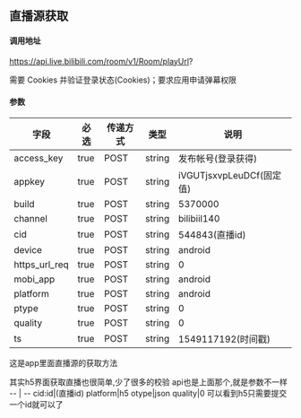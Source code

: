 ## 直播源获取

#### 调用地址

https://api.live.bilibili.com/room/v1/Room/playUrl?

需要 Cookies 并验证登录状态(Cookies)；要求应用申请弹幕权限

#### 参数

|字段|必选|传递方式|类型|说明|
|----|----|--------|----|----|
|access_key|true|POST|string|发布帐号(登录获得)|
appkey |true|POST|string|iVGUTjsxvpLeuDCf(固定值)
build |true|POST|string|5370000
channel |true|POST|string|bilibiil140
cid |true|POST|string|544843(直播id)
device |true|POST|string|android
https_url_req |true|POST|string|0
mobi_app |true|POST|string| android
platform |true|POST|string| android
ptype |true|POST|string| 0
quality |true|POST|string| 0
ts |true|POST|string| 1549117192(时间戳)

这是app里面直播源的获取方法

其实h5界面获取直播也很简单,少了很多的校验
api也是上面那个,就是参数不一样
    -- | --
    cid:id|(直播id)
    platform|h5
    otype|json
    quality|0
可以看到h5只需要提交一个id就可以了
